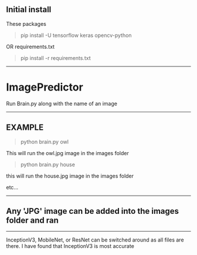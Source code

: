 Initial install 
----
These packages
> pip install -U tensorflow keras opencv-python

OR
requirements.txt

> pip install -r requirements.txt
----

# ImagePredictor

Run Brain.py along with the name of an image

----
EXAMPLE
----

> python brain.py owl

This will run the owl.jpg image in the images folder

> python brain.py house

this will run the house.jpg image in the images folder

etc...

----
Any 'JPG' image can be added into the images folder and ran
----


----
InceptionV3, MobileNet, or ResNet can be switched around as all files are there.
I have found that InceptionV3 is most accurate
